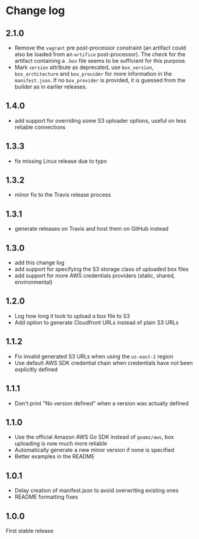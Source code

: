 # Change log

## 2.1.0

* Remove the `vagrant` pre post-processor constraint (an artifact could also be loaded from an `artifice` post-processor). 
  The check for the artifact containing a `.box` file seems to be sufficient for this purpose.  
* Mark `version` attribute as deprecated, use `box_version`, `box_architecture` and `box_provider` for more information in the `manifest.json`. 
  If no `box_provider` is provided, it is guessed from the builder as in earlier releases.

## 1.4.0

* add support for overriding some S3 uploader options, useful on less reliable connections

## 1.3.3

* fix missing Linux release due to typo

## 1.3.2

* minor fix to the Travis release process 

## 1.3.1

* generate releases on Travis and host them on GitHub instead

## 1.3.0

* add this change log
* add support for specifying the S3 storage class of uploaded box files
* add support for more AWS credentials providers (static, shared, environmental) 

## 1.2.0

* Log how long it took to upload a box file to S3
* Add option to generate Cloudfront URLs instead of plain S3 URLs

## 1.1.2

* Fix invalid generated S3 URLs when using the `us-east-1` region
* Use default AWS SDK credential chain when credentials have not been explicitly defined

## 1.1.1

* Don't print "No version defined" when a version was actually defined

## 1.1.0

* Use the official Amazon AWS Go SDK instead of `goamz/aws`, box uploading is now much more reliable
* Automatically generate a new minor version if none is specified
* Better examples in the README

## 1.0.1

* Delay creation of manifest.json to avoid overwriting existing ones
* README formatting fixes

## 1.0.0

First stable release
